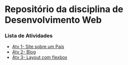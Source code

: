 # Repositório da disciplina de Desenvolvimento Web
### Lista de Atividades
- [Atv 1- Site sobre um País](https://github.com/ItaloMaia17/DESENVOLVIMENTO-WEB/tree/3aecdb5aaeb704d2884aaac4a5cb2db996cb852a/atividades/Atividade%201)
- [Atv 2- Blog](https://github.com/ItaloMaia17/DESENVOLVIMENTO-WEB/tree/3aecdb5aaeb704d2884aaac4a5cb2db996cb852a/atividades/Atividade%202)
- [Atv 3- Layout com flexbox](https://github.com/ItaloMaia17/DESENVOLVIMENTO-WEB/tree/3aecdb5aaeb704d2884aaac4a5cb2db996cb852a/atividades/Atividade%203)
